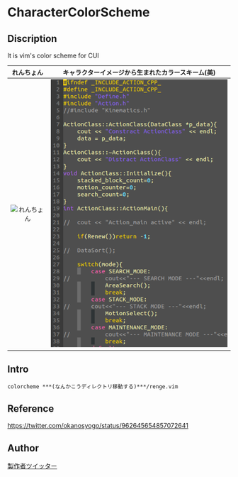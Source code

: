 # CharacterColorScheme
## Discription
It is vim's color scheme for CUI  

| れんちょん | キャラクターイメージから生まれたカラースキーム(美) |
|:-----------:|:------------:|
| ![れんちょん](https://blog-001.west.edge.storage-yahoo.jp/res/blog-8d-e6/saranndonn/folder/1872393/15/68450915/img_0_m?1441724531 "のんのんびより") | ![UI](https://github.com/OkanoShogo0903/CharacterColorScheme/blob/master/renge.png "イメージ画像") |

## Intro
~~~
colorcheme ***(なんかこうディレクトリ移動する)***/renge.vim
~~~

## Reference
https://twitter.com/okanosyogo/status/962645654857072641

## Author
[製作者ツイッター](https://twitter.com/okanosyogo)

